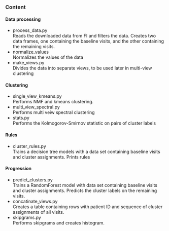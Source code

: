 ### Content

#### Data processing
* process_data.py  
Reads the downloaded data from FI and filters the data. Creates two data frames, one containing the baseline visits, and the other containing the remaining visits. 
* normalize_values  
Normalizes the values of the data
* make_views.py   
Divides the data into separate views, to be used later in multi-view clustering

#### Clustering
* single_view_kmeans.py  
Performs NMF and kmeans clustering.
* multi_view_spectral.py  
Performs multi veiw spectral clustering
* stats.py  
Performs the Kolmogorov-Smirnov statistic on pairs of cluster labels

#### Rules
* cluster_rules.py  
Trains a decision tree models with a data set containing baseline visits and cluster assignments. Prints rules

#### Progression
* predict_clusters.py  
Trains a RandomForest model with data set containing baseline visits and cluster assignments. Predicts the cluster labels on the remaining visits.
* concatinate_views.py  
Creates a table containing rows with patient ID and sequence of cluster assignments of all visits.
* skipgrams.py  
Performs skipgrams and creates histogram.
